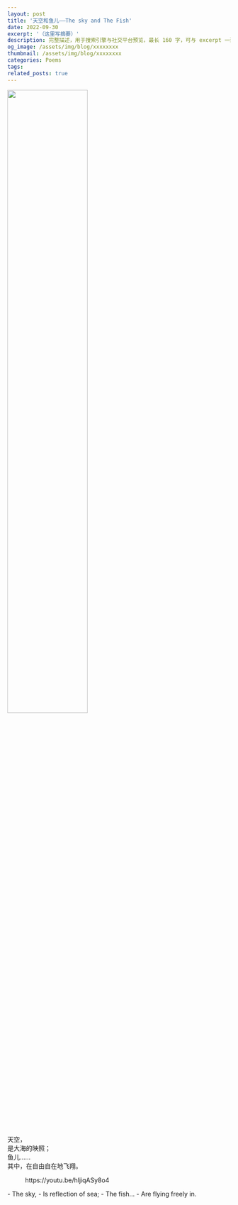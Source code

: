 ```yaml
---
layout: post
title: '天空和鱼儿——The sky and The Fish'
date: 2022-09-30
excerpt: '（这里写摘要）'
description: 完整描述，用于搜索引擎与社交平台预览，最长 160 字，可与 excerpt 一致
og_image: /assets/img/blog/xxxxxxxx
thumbnail: /assets/img/blog/xxxxxxxx
categories: Poems
tags: 
related_posts: true
---
```


<img src="{{ '/assets/img/blog/xxxxxxxx' | relative_url }}" style="width:60%;">

天空，  
是大海的映照；  
鱼儿……  
其中，在自由自在地飞翔。

<figure class="wp-block-embed is-type-video is-provider-youtube wp-block-embed-youtube wp-embed-aspect-16-9 wp-has-aspect-ratio"><div class="wp-block-embed__wrapper">https://youtu.be/hljiqASy8o4 </div></figure>- The sky,
- Is reflection of sea;
- The fish…
- Are flying freely in.